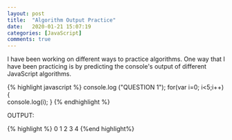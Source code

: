 ```yaml
---
layout: post
title:  "Algorithm Output Practice"
date:   2020-01-21 15:07:19
categories: [JavaScript]
comments: true
---
```


I have been working on different ways to practice algorithms. 
One way that I have been practicing is by predicting the console's output of different JavaScript algorithms.

{% highlight javascript %}
console.log ("QUESTION 1");
for(var i=0; i<5;i++){   
   console.log(i);
}
{% endhighlight %}

OUTPUT:

{% highlight %}
0
1
2
3
4
{%end highlight%}
